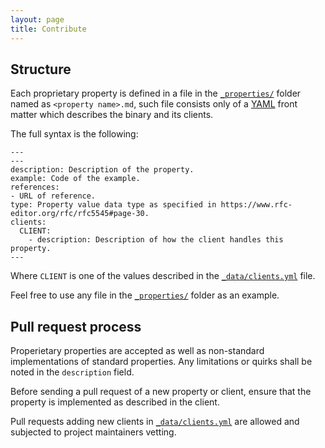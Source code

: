 ```yaml
---
layout: page
title: Contribute
---
```


## Structure

Each proprietary property is defined in a file in the [`_properties/`] folder named as `<property name>.md`, such file consists only of a [YAML] front matter which describes the binary and its clients.

The full syntax is the following:

```
---
---
description: Description of the property.
example: Code of the example.
references:
- URL of reference.
type: Property value data type as specified in https://www.rfc-editor.org/rfc/rfc5545#page-30.
clients:
  CLIENT:
    - description: Description of how the client handles this property.
---
```

Where `CLIENT` is one of the values described in the [`_data/clients.yml`] file.

Feel free to use any file in the [`_properties/`] folder as an example.

## Pull request process

Properietary properties are accepted as well as non-standard implementations of standard properties. Any limitations or quirks shall be noted in the `description` field.

Before sending a pull request of a new property or client, ensure that the property is implemented as described in the client.

Pull requests adding new clients in [`_data/clients.yml`] are allowed and subjected to project maintainers vetting.

[YAML]: https://yaml.org/
[`_properties/`]: https://github.com/spaceraccoon/icalendardb/tree/main/_properties
[`_data/clients.yml`]: https://github.com/spaceraccoon/icalendardb/blob/main/_data/clients.yml
